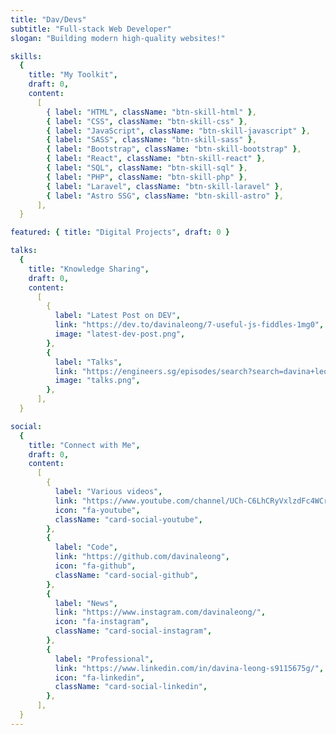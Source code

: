 ```yaml
---
title: "Dav/Devs"
subtitle: "Full-stack Web Developer"
slogan: "Building modern high-quality websites!"

skills:
  {
    title: "My Toolkit",
    draft: 0,
    content:
      [
        { label: "HTML", className: "btn-skill-html" },
        { label: "CSS", className: "btn-skill-css" },
        { label: "JavaScript", className: "btn-skill-javascript" },
        { label: "SASS", className: "btn-skill-sass" },
        { label: "Bootstrap", className: "btn-skill-bootstrap" },
        { label: "React", className: "btn-skill-react" },
        { label: "SQL", className: "btn-skill-sql" },
        { label: "PHP", className: "btn-skill-php" },
        { label: "Laravel", className: "btn-skill-laravel" },
        { label: "Astro SSG", className: "btn-skill-astro" },
      ],
  }

featured: { title: "Digital Projects", draft: 0 }

talks:
  {
    title: "Knowledge Sharing",
    draft: 0,
    content:
      [
        {
          label: "Latest Post on DEV",
          link: "https://dev.to/davinaleong/7-useful-js-fiddles-1mg0",
          image: "latest-dev-post.png",
        },
        {
          label: "Talks",
          link: "https://engineers.sg/episodes/search?search=davina+leong",
          image: "talks.png",
        },
      ],
  }

social:
  {
    title: "Connect with Me",
    draft: 0,
    content:
      [
        {
          label: "Various videos",
          link: "https://www.youtube.com/channel/UCh-C6LhCRyVxlzdFc4WCrDw",
          icon: "fa-youtube",
          className: "card-social-youtube",
        },
        {
          label: "Code",
          link: "https://github.com/davinaleong",
          icon: "fa-github",
          className: "card-social-github",
        },
        {
          label: "News",
          link: "https://www.instagram.com/davinaleong/",
          icon: "fa-instagram",
          className: "card-social-instagram",
        },
        {
          label: "Professional",
          link: "https://www.linkedin.com/in/davina-leong-s9115675g/",
          icon: "fa-linkedin",
          className: "card-social-linkedin",
        },
      ],
  }
---
```

